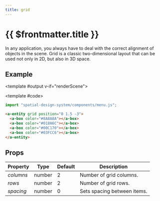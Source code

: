 ```yaml
---
title: grid
---
```


<script setup lang="ts">
import { ref, onMounted } from "vue";
import ComponentExample from "../vue/ComponentExample.vue";

const renderScene = ref(false);

onMounted(async () => {
  try {
    await import("spatial-design-system/components/menu.js");
    renderScene.value = true;
  } catch(e) {
    console.error(e);
  }
});
</script>

# {{ $frontmatter.title }}

In any application, you always have to deal with the correct alignment of objects in the scene. Grid is a classic two-dimensional layout that can be used not only in 2D, but also in 3D space.

## Example

<ComponentExample :fixed="true">

<template #output v-if="renderScene">
  <a-entity grid position="0 1.5 -3">
    <a-box color="#8A8A8A"></a-box>
    <a-box color="#018A6C"></a-box>
    <a-box color="#00C170"></a-box>
    <a-box color="#03FCC6"></a-box>
  </a-entity>
</template>

<template #code>

```js
import "spatial-design-system/components/menu.js";
```

```html
<a-entity grid position="0 1.5 -3">
  <a-box color="#8A8A8A"></a-box>
  <a-box color="#018A6C"></a-box>
  <a-box color="#00C170"></a-box>
  <a-box color="#03FCC6"></a-box>
</a-entity>
```

</template>

</ComponentExample>

## Props

| Property     | Type     | Default | Description                                 |
|--------------|----------|---------|---------------------------------------------|             
| _columns_    | number   | 2       | Number of grid columns.
| _rows_       | number   | 2       | Number of grid rows.
| _spacing_    | number   | 0       | Sets spacing between items.